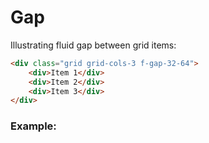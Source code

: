 <script setup>
import Gap from '../components/Gap.vue';
</script>

# Gap
Illustrating fluid gap between grid items:

```html
<div class="grid grid-cols-3 f-gap-32-64">
    <div>Item 1</div>
    <div>Item 2</div>
    <div>Item 3</div>
</div>
```

### Example:
<Gap />
